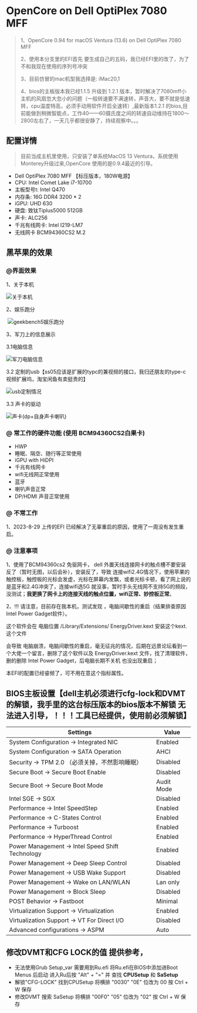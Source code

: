 # OpenCore on Dell OptiPlex 7080 MFF

> 1、OpenCore 0.94 for macOS Ventura (13.6) on Dell OptiPlex 7080 MFF
>
> 2、使用本分支里的EFI首先 要生成自己的五码，我已经EFI里的改了，为了不和我现在使用的序列号冲突
>
> 3、目前仿冒的mac机型我选择是: iMac20,1
> >
> 4、bios的主板版本我已经1.1.5 升级到 1.2.1 版本，暂时解决了7080mff小主机的风扇忽大忽小的问题（一般转速要不满速转，声音大，要不就是低速转，cpu温度特高，必须手动用软件开启全速转）,最新版本1.2.1 的bios,目前能做到稍微智能点，工作40——60摄氏度之间的转速自动维持在1800～2800左右了，一天几乎都很安静了，持续观察中。。。

## 配置详情

> 目前当成主机里使用，只安装了单系统MacOS 13 Ventura，系统使用Monterey升级过来,OpenCore 使用的是0.9.4最近的引导。

-   Dell OptiPlex 7080 MFF 【标压版本，180W电源】
-   CPU: Intel Comet Lake i7-10700
-   主板型号t: Intel Q470
-   内存条: 16G DDR4 3200 \* 2
-   iGPU: UHD 630
-   硬盘: 致钛Tiplus5000 512GB
-   声卡: ALC256
-   千兆有线网卡: Intel I219-LM7
-   无线网卡  BCM94360CS2 M.2

## 黑苹果的效果

### @界面效果

1、关于本机

![关于本机](./images/关于本机.png)

2、娱乐跑分

​	![geekbench5娱乐跑分](./images/geekbench5娱乐跑分.png)

3、军刀上的信息展示

3.1电脑信息

![军刀电脑信息](./images/军刀电脑信息.png)

3.2 定制的usb【ss05应该是扩展的typc的兼视频的接口，我归还朋友的type-c视频扩展坞，淘宝闲鱼有卖挺贵的】

![usb定制情况](./images/usb定制情况.png)

3.3 声卡的驱动

![声卡(dp+自身声卡喇叭)](./images/声卡(dp+自身声卡喇叭).png)



### @ 常工作的硬件功能 (使用 BCM94360CS2白果卡)

-   HWP
-   睡眠、隔空、随行等正常使用
-   iGPU with HiDPI
-   千兆有线网卡
-   wifi无线网正常使用
-   蓝牙
-   喇叭声音正常
-   DP/HDMI 声音正常使用

### @ 不常工作

1、2023-8-29 上传的EFI 已经解决了无辜重启的原因，使用了一周没有发生重启。



### @ 注意事项

1、使用了BCM94360cs2 免驱网卡， dell 外置天线连接网卡的触点槽不要安装反了（暂时无图，以后会补），安装反了，导致 连接wifi2.4G情况下，使用苹果的触控板，触控板的光标会发虚，光标在屏幕内发飘，或者光标卡顿，看了网上说的是蓝牙和2.4G冲突了，连接wifi选5G 就没事，暂时手头无线网不支持5G的频段，没测试；**我更换了网卡上的连接天线的触点位置，wifi正常、妙控板正常**。

2、!!! 请注意，目前存在我本机，测试发现  ，电脑间歇性的重启（结果排查原因  Intel Power Gadget软件）。

这个软件会在 电脑位置  /Library/Extensions/ EnergyDriver.kext 安装这个kext.这个文件

会导致 电脑崩溃，电脑间歇性的重启，毫无征兆的情况，后期在远景论坛看到一个大佬一个留言，删除了这个软件以及 EnergyDriver.kext 文件，找了清理软件，删的删除   Intel Power Gadget，后电脑长期不关机 也没出现重启；

本EFI的配置已经睿频了，可不用在意这个指标属性。



## BIOS主板设置【dell主机必须进行cfg-lock和DVMT的解锁，我手里的这台标压版本的bios版本不解锁 无法进入引导，！！！工具已经提供，使用前必须解锁】

| Settings                                        |Value|
|-------------------------------------------------|---|
| System Configuration → Integrated NIC           | Enabled |
| System Configuration → SATA Operation           | AHCI |
| Security → TPM 2.0  （必须关掉，不然影响睡眠）               | Disabled |
| Secure Boot → Secure Boot Enable                | Disabled |
| Secure Boot → Secure Boot Mode                  | Audit Mode |
| Intel SGE → SGX                                 | Disabled |
| Performance → Intel SpeedStep                   | Enabled |
| Performance → C-States Control                  | Enabled |
| Performance → Turboost                          | Enabled |
| Performance → HyperThread Control               | Enabled |
| Power Management → Intel Speed Shift Technology | Enabled |
| Power Management → Deep Sleep Control           | Disabled |
| Power Management → USB Wake Support             | Disabled |
| Power Management → Wake on LAN/WLAN             | Lan only |
| Power Management → Block Sleep                  | Disabled |
| POST Behavior → Fastboot                        | Minimal |
| Virtualization Support → Virtualization         | Enabled |
| Virtualization Support → VT For Direct I/O      | Disabled |
| Advanced configurations → ASPM                  | Auto |

## 修改DVMT和CFG LOCK的值 提供参考，
* 无法使用Grub Setup_var 需要用到Ru.efi 将Ru.efi在BIOS中添加进Boot Menus 后启动 进入Ru后按 "Alt" + "=" 并
查找 **CPUSetup** 和 **SaSetup**
* 解锁"CFG-LOCK" 找到CPUSetup 将横排 "0030" "0E" 位改为 00 按 Ctrl + W 保存
* 修改DVMT 搜索 SaSetup 将横排 "00F0" "05" 位改为 "02" 按 Ctrl + W 保存
